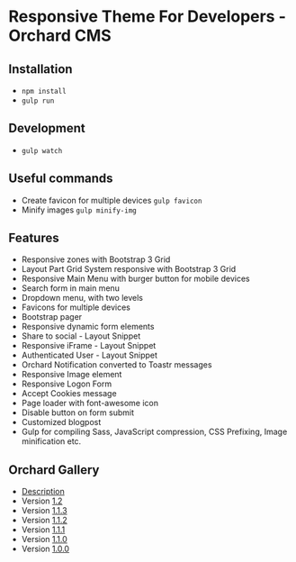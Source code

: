 # Responsive Theme For Developers - Orchard CMS

## Installation
+ `npm install`
+ `gulp run`

## Development
+ `gulp watch`

## Useful commands
+ Create favicon for multiple devices `gulp favicon`
+ Minify images `gulp minify-img`

## Features
+ Responsive zones with Bootstrap 3 Grid
+ Layout Part Grid System responsive with Bootstrap 3 Grid
+ Responsive Main Menu with burger button for mobile devices
+ Search form in main menu
+ Dropdown menu, with two levels
+ Favicons for multiple devices
+ Bootstrap pager
+ Responsive dynamic form elements
+ Share to social - Layout Snippet
+ Responsive iFrame - Layout Snippet
+ Authenticated User - Layout Snippet
+ Orchard Notification converted to Toastr messages
+ Responsive Image element
+ Responsive Logon Form
+ Accept Cookies message
+ Page loader with font-awesome icon
+ Disable button on form submit
+ Customized blogpost
+ Gulp for compiling Sass, JavaScript compression, CSS Prefixing, Image minification etc. 

## Orchard Gallery
+ [Description](http://gallery.orchardproject.net/Packages/ResponsiveThemeForDeveloper)
+ Version [1.2](http://gallery.orchardproject.net/Packages/ResponsiveThemeForDeveloper/1.2)
+ Version [1.1.3](http://gallery.orchardproject.net/Packages/ResponsiveThemeForDeveloper/1.1.3)
+ Version [1.1.2](http://gallery.orchardproject.net/Packages/ResponsiveThemeForDeveloper/1.1.2)
+ Version [1.1.1](http://gallery.orchardproject.net/Packages/ResponsiveThemeForDeveloper/1.1.1)
+ Version [1.1.0](http://gallery.orchardproject.net/Packages/ResponsiveThemeForDeveloper/1.1.0)
+ Version [1.0.0](http://gallery.orchardproject.net/Packages/ResponsiveThemeForDeveloper/1.0.0)
